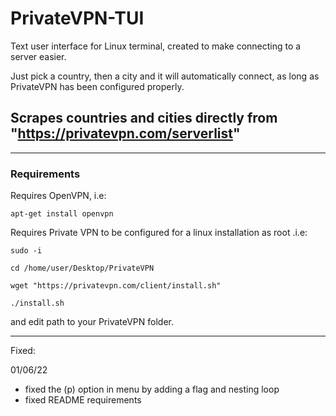 # PrivateVPN-TUI

Text user interface for Linux terminal, created to make connecting to a server easier.

Just pick a country, then a city and it will automatically connect, as long as PrivateVPN has been configured properly.

## Scrapes countries and cities directly from "https://privatevpn.com/serverlist"

--------------------------------------------------------------------------------------------------------------------------

### Requirements

Requires OpenVPN, i.e:

``` apt-get install openvpn ```

Requires Private VPN to be configured for a linux installation as root .i.e:

``` sudo -i ```

``` cd /home/user/Desktop/PrivateVPN ```

``` wget "https://privatevpn.com/client/install.sh" ```

``` ./install.sh ```

and edit path to your PrivateVPN folder.

--------------------------------------------------------------------------------------------------------------------------

Fixed:

01/06/22
- fixed the (p) option in menu by adding a flag and nesting loop
- fixed README requirements



